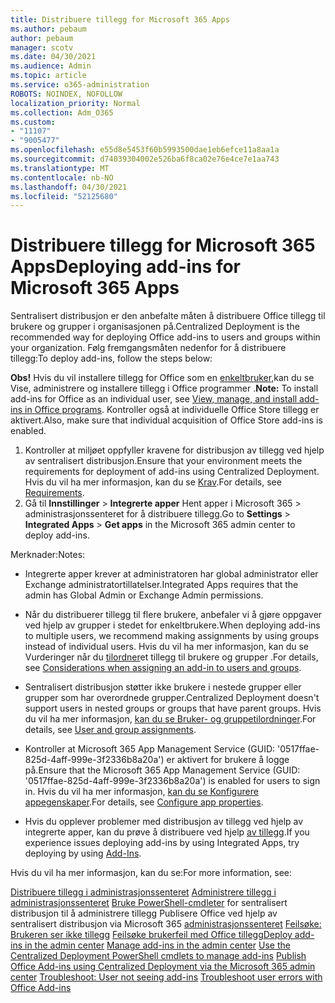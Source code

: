 ```yaml
---
title: Distribuere tillegg for Microsoft 365 Apps
ms.author: pebaum
author: pebaum
manager: scotv
ms.date: 04/30/2021
ms.audience: Admin
ms.topic: article
ms.service: o365-administration
ROBOTS: NOINDEX, NOFOLLOW
localization_priority: Normal
ms.collection: Adm_O365
ms.custom:
- "11107"
- "9005477"
ms.openlocfilehash: e55d8e5453f60b5993500dae1eb6efce11a8aa1a
ms.sourcegitcommit: d74039304002e526ba6f8ca02e76e4ce7e1aa743
ms.translationtype: MT
ms.contentlocale: nb-NO
ms.lasthandoff: 04/30/2021
ms.locfileid: "52125680"
---
```

# <a name="deploying-add-ins-for-microsoft-365-apps"></a><span data-ttu-id="dce06-102">Distribuere tillegg for Microsoft 365 Apps</span><span class="sxs-lookup"><span data-stu-id="dce06-102">Deploying add-ins for Microsoft 365 Apps</span></span>

<span data-ttu-id="dce06-103">Sentralisert distribusjon er den anbefalte måten å distribuere Office tillegg til brukere og grupper i organisasjonen på.</span><span class="sxs-lookup"><span data-stu-id="dce06-103">Centralized Deployment is the recommended way for deploying Office add-ins to users and groups within your organization.</span></span> <span data-ttu-id="dce06-104">Følg fremgangsmåten nedenfor for å distribuere tillegg:</span><span class="sxs-lookup"><span data-stu-id="dce06-104">To deploy add-ins, follow the steps below:</span></span>

<span data-ttu-id="dce06-105">**Obs!** Hvis du vil installere tillegg for Office som en [enkeltbruker,](https://support.microsoft.com/topic/view-manage-and-install-add-ins-in-office-programs-16278816-1948-4028-91e5-76dca5380f8d)kan du se Vise, administrere og installere tillegg i Office programmer .</span><span class="sxs-lookup"><span data-stu-id="dce06-105">**Note:** To install add-ins for Office as an individual user, see [View, manage, and install add-ins in Office programs](https://support.microsoft.com/topic/view-manage-and-install-add-ins-in-office-programs-16278816-1948-4028-91e5-76dca5380f8d).</span></span> <span data-ttu-id="dce06-106">Kontroller også at individuelle Office Store tillegg er aktivert.</span><span class="sxs-lookup"><span data-stu-id="dce06-106">Also, make sure that individual acquisition of Office Store add-ins is enabled.</span></span> 

1. <span data-ttu-id="dce06-107">Kontroller at miljøet oppfyller kravene for distribusjon av tillegg ved hjelp av sentralisert distribusjon.</span><span class="sxs-lookup"><span data-stu-id="dce06-107">Ensure that your environment meets the requirements for deployment of add-ins using Centralized Deployment.</span></span> <span data-ttu-id="dce06-108">Hvis du vil ha mer informasjon, kan du se [Krav](https://docs.microsoft.com/microsoft-365/admin/manage/centralized-deployment-of-add-ins?#requirements).</span><span class="sxs-lookup"><span data-stu-id="dce06-108">For details, see [Requirements](https://docs.microsoft.com/microsoft-365/admin/manage/centralized-deployment-of-add-ins?#requirements).</span></span>
2. <span data-ttu-id="dce06-109">Gå til **Innstillinger**  >  **Integrerte apper** Hent apper i Microsoft 365  >   administrasjonssenteret for å distribuere tillegg.</span><span class="sxs-lookup"><span data-stu-id="dce06-109">Go to **Settings** > **Integrated Apps** > **Get apps** in the Microsoft 365 admin center to deploy add-ins.</span></span> 

<span data-ttu-id="dce06-110">Merknader:</span><span class="sxs-lookup"><span data-stu-id="dce06-110">Notes:</span></span> 

- <span data-ttu-id="dce06-111">Integrerte apper krever at administratoren har global administrator eller Exchange administratortillatelser.</span><span class="sxs-lookup"><span data-stu-id="dce06-111">Integrated Apps requires that the admin has Global Admin or Exchange Admin permissions.</span></span>

- <span data-ttu-id="dce06-112">Når du distribuerer tillegg til flere brukere, anbefaler vi å gjøre oppgaver ved hjelp av grupper i stedet for enkeltbrukere.</span><span class="sxs-lookup"><span data-stu-id="dce06-112">When deploying add-ins to multiple users, we recommend making assignments by using groups instead of individual users.</span></span> <span data-ttu-id="dce06-113">Hvis du vil ha mer informasjon, kan du se Vurderinger når du [tilordner](https://docs.microsoft.com/microsoft-365/admin/manage/manage-deployment-of-add-ins?view=o365-worldwide#considerations-when-assigning-an-add-in-to-users-and-groups)et tillegg til brukere og grupper .</span><span class="sxs-lookup"><span data-stu-id="dce06-113">For details, see [Considerations when assigning an add-in to users and groups](https://docs.microsoft.com/microsoft-365/admin/manage/manage-deployment-of-add-ins?view=o365-worldwide#considerations-when-assigning-an-add-in-to-users-and-groups).</span></span>

- <span data-ttu-id="dce06-114">Sentralisert distribusjon støtter ikke brukere i nestede grupper eller grupper som har overordnede grupper.</span><span class="sxs-lookup"><span data-stu-id="dce06-114">Centralized Deployment doesn't support users in nested groups or groups that have parent groups.</span></span> <span data-ttu-id="dce06-115">Hvis du vil ha mer informasjon, [kan du se Bruker- og gruppetilordninger](https://docs.microsoft.com/microsoft-365/admin/manage/centralized-deployment-of-add-ins?view=o365-worldwide#user-and-group-assignments).</span><span class="sxs-lookup"><span data-stu-id="dce06-115">For details, see [User and group assignments](https://docs.microsoft.com/microsoft-365/admin/manage/centralized-deployment-of-add-ins?view=o365-worldwide#user-and-group-assignments).</span></span>

- <span data-ttu-id="dce06-116">Kontroller at Microsoft 365 App Management Service (GUID: '0517ffae-825d-4aff-999e-3f2336b8a20a') er aktivert for brukere å logge på.</span><span class="sxs-lookup"><span data-stu-id="dce06-116">Ensure that the Microsoft 365 App Management Service (GUID: '0517ffae-825d-4aff-999e-3f2336b8a20a') is enabled for users to sign in.</span></span> <span data-ttu-id="dce06-117">Hvis du vil ha mer informasjon, [kan du se Konfigurere appegenskaper](https://docs.microsoft.com/azure/active-directory/manage-apps/add-application-portal-configure#configure-app-properties).</span><span class="sxs-lookup"><span data-stu-id="dce06-117">For details, see [Configure app properties](https://docs.microsoft.com/azure/active-directory/manage-apps/add-application-portal-configure#configure-app-properties).</span></span>

- <span data-ttu-id="dce06-118">Hvis du opplever problemer med distribusjon av tillegg ved hjelp av integrerte apper, kan du prøve å distribuere ved hjelp [av tillegg](https://admin.microsoft.com/AdminPortal/Home?#/Settings/AddIns).</span><span class="sxs-lookup"><span data-stu-id="dce06-118">If you experience issues deploying add-ins by using Integrated Apps, try deploying by using [Add-Ins](https://admin.microsoft.com/AdminPortal/Home?#/Settings/AddIns).</span></span>

<span data-ttu-id="dce06-119">Hvis du vil ha mer informasjon, kan du se:</span><span class="sxs-lookup"><span data-stu-id="dce06-119">For more information, see:</span></span>

<span data-ttu-id="dce06-120">[Distribuere tillegg i administrasjonssenteret](https://docs.microsoft.com/microsoft-365/admin/manage/manage-deployment-of-add-ins) 
 [Administrere tillegg i administrasjonssenteret](https://docs.microsoft.com/microsoft-365/admin/manage/manage-addins-in-the-admin-center) 
 [Bruke PowerShell-cmdleter](https://docs.microsoft.com/microsoft-365/enterprise/use-the-centralized-deployment-powershell-cmdlets-to-manage-add-ins) for sentralisert distribusjon til å administrere tillegg 
 Publisere Office ved hjelp av sentralisert distribusjon via Microsoft 365 [administrasjonssenteret](https://docs.microsoft.com/office/dev/add-ins/publish/centralized-deployment#publish-an-office-add-in-via-centralized-deployment) 
 [Feilsøke: Brukeren ser ikke tillegg](https://docs.microsoft.com/office365/troubleshoot/access-management/user-not-seeing-add-ins) 
 [Feilsøke brukerfeil med Office tillegg](https://docs.microsoft.com/office/dev/add-ins/testing/testing-and-troubleshooting)</span><span class="sxs-lookup"><span data-stu-id="dce06-120">[Deploy add-ins in the admin center](https://docs.microsoft.com/microsoft-365/admin/manage/manage-deployment-of-add-ins)
[Manage add-ins in the admin center](https://docs.microsoft.com/microsoft-365/admin/manage/manage-addins-in-the-admin-center)
[Use the Centralized Deployment PowerShell cmdlets to manage add-ins](https://docs.microsoft.com/microsoft-365/enterprise/use-the-centralized-deployment-powershell-cmdlets-to-manage-add-ins)
[Publish Office Add-ins using Centralized Deployment via the Microsoft 365 admin center](https://docs.microsoft.com/office/dev/add-ins/publish/centralized-deployment#publish-an-office-add-in-via-centralized-deployment)
[Troubleshoot: User not seeing add-ins](https://docs.microsoft.com/office365/troubleshoot/access-management/user-not-seeing-add-ins)
[Troubleshoot user errors with Office Add-ins](https://docs.microsoft.com/office/dev/add-ins/testing/testing-and-troubleshooting)</span></span>